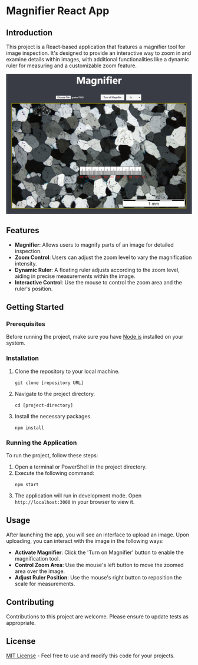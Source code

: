 # Magnifier React App

## Introduction

This project is a React-based application that features a magnifier tool for image inspection. It's designed to provide an interactive way to zoom in and examine details within images, with additional functionalities like a dynamic ruler for measuring and a customizable zoom feature.

<img src="assets/app_screenshot.png" width="750" alt="Magnifier App Screenshot">

## Features

- **Magnifier**: Allows users to magnify parts of an image for detailed inspection.
- **Zoom Control**: Users can adjust the zoom level to vary the magnification intensity.
- **Dynamic Ruler**: A floating ruler adjusts according to the zoom level, aiding in precise measurements within the image.
- **Interactive Control**: Use the mouse to control the zoom area and the ruler's position.

## Getting Started

### Prerequisites

Before running the project, make sure you have [Node.js](https://nodejs.org/) installed on your system.

### Installation

1. Clone the repository to your local machine.
   ```
   git clone [repository URL]
   ```
2. Navigate to the project directory.
   ```
   cd [project-directory]
   ```
3. Install the necessary packages.
   ```
   npm install
   ```

### Running the Application

To run the project, follow these steps:

1. Open a terminal or PowerShell in the project directory.
2. Execute the following command:
   ```
   npm start
   ```
3. The application will run in development mode. Open `http://localhost:3000` in your browser to view it.

## Usage

After launching the app, you will see an interface to upload an image. Upon uploading, you can interact with the image in the following ways:

- **Activate Magnifier**: Click the 'Turn on Magnifier' button to enable the magnification tool.
- **Control Zoom Area**: Use the mouse's left button to move the zoomed area over the image.
- **Adjust Ruler Position**: Use the mouse's right button to reposition the scale for measurements.

## Contributing

Contributions to this project are welcome. Please ensure to update tests as appropriate.

## License

[MIT License](LICENSE.md) - Feel free to use and modify this code for your projects.
